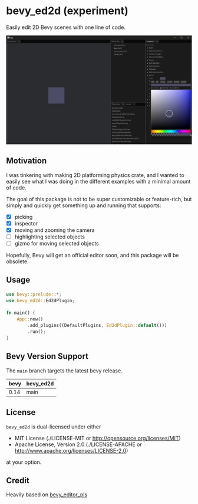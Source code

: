 # bevy_ed2d (experiment)

Easily edit 2D Bevy scenes with one line of code.

![editor preview](./docs/editor.png)

## Motivation

I was tinkering with making 2D platforming physics crate, and I wanted to easily see what I was doing in the different examples with a minimal amount of code.

The goal of this package is not to be super customizable or feature-rich, but simply and quickly get something up and running that supports:

- [x] picking
- [x] inspector
- [x] moving and zooming the camera
- [ ] highlighting selected objects
- [ ] gizmo for moving selected objects

Hopefully, Bevy will get an official editor soon, and this package will be obsolete.

## Usage

```rust
use bevy::prelude::*;
use bevy_ed2d::Ed2dPlugin;

fn main() {
    App::new()
        .add_plugins((DefaultPlugins, Ed2dPlugin::default()))
        .run();
}
```

## Bevy Version Support

The `main` branch targets the latest bevy release.

|bevy|bevy_ed2d|
|----|---------|
|0.14|main     |

## License

`bevy_ed2d` is dual-licensed under either

- MIT License (./LICENSE-MIT or <http://opensource.org/licenses/MIT>)
- Apache License, Version 2.0 (./LICENSE-APACHE or <http://www.apache.org/licenses/LICENSE-2.0>)

at your option.

## Credit

Heavily based on [bevy_editor_pls](https://github.com/jakobhellermann/bevy_editor_pls)

